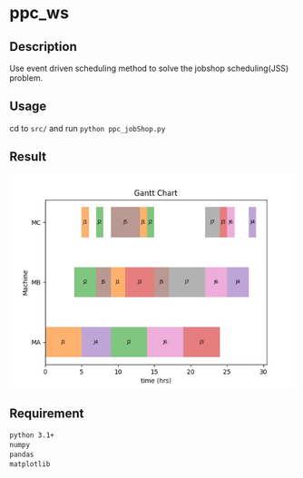 # ppc_ws

## Description
Use event driven scheduling method to solve the jobshop scheduling(JSS) problem.

## Usage
cd to `src/` and run `python ppc_jobShop.py`

## Result
![](https://github.com/colinlee0924/ppc_ws/blob/master/img/gantt_result.jpg) 

## Requirement
```bash
python 3.1+
numpy
pandas
matplotlib
```
